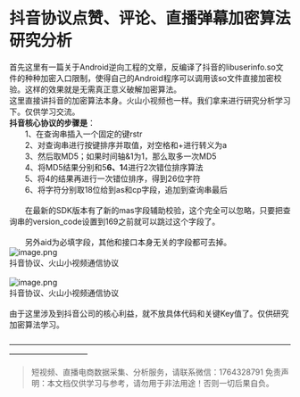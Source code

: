 # 抖音协议点赞、评论、直播弹幕加密算法研究分析

首先这里有一篇关于Android逆向工程的文章，反编译了抖音的libuserinfo.so文件的种种加密入口限制，使得自己的Android程序可以调用该so文件直接加密校验。这样的效果就是无需真正意义破解加密算法。<br />这里直接讲抖音的加密算法本身。火山小视频也一样。我们拿来进行研究分析学习下。仅供学习交流。<br />**抖音核心协议的步骤是**：<br />　　1、在查询串插入一个固定的键rstr<br />　　2、对查询串进行按键排序并取值，对空格和+进行转义为a<br />　　3、然后取MD5；如果时间轴&1为1，那么取多一次MD5<br />　　4、将MD5结果分别和5******6、1******4进行2次错位排序算法<br />　　5、将4的结果再进行一次错位排序，得到26位字符<br />　　6、将字符分别取18位给到as和cp字段，追加到查询串最后<br />
<br />　　在最新的SDK版本有了新的mas字段辅助校验，这个完全可以忽略，只要把查询串的version_code设置到169之前就可以跳过这个字段了。<br />
<br />　　另外aid为必填字段，其他和接口本身无关的字段都可去掉。<br />![image.png](https://cdn.nlark.com/yuque/0/2020/png/97322/1606869601754-d7813825-edfd-4c50-8c9e-8d2ebd36dcd5.png#align=left&display=inline&height=518&margin=%5Bobject%20Object%5D&name=image.png&originHeight=1036&originWidth=1240&size=645693&status=done&style=none&width=620)<br />抖音协议、火山小视频通信协议<br /> <br />![image.png](https://cdn.nlark.com/yuque/0/2020/png/97322/1606869619423-1af4d2fe-7034-417e-a669-242e184982a6.png#align=left&display=inline&height=513&margin=%5Bobject%20Object%5D&name=image.png&originHeight=1026&originWidth=1238&size=515131&status=done&style=none&width=619)<br />抖音协议、火山小视频通信协议<br /> <br />由于这里涉及到抖音公司的核心利益，就不放具体代码和关键Key值了。仅供研究加密算法学习。<br />
<br />——————————————————————————————————————————————

>
> 短视频、直播电商数据采集、分析服务，请联系微信：1764328791
> 免责声明：本文档仅供学习与参考，请勿用于非法用途！否则一切后果自负。
> 
